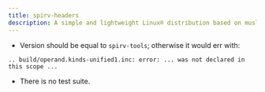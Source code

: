 ```yaml
---
title: spirv-headers
description: A simple and lightweight Linux® distribution based on musl libc and toybox
---
```


- Version should be equal to `spirv-tools`; otherwise it would err with:
```
.. build/operand.kinds-unified1.inc: error: ... was not declared in this scope ...
```
- There is no test suite.
